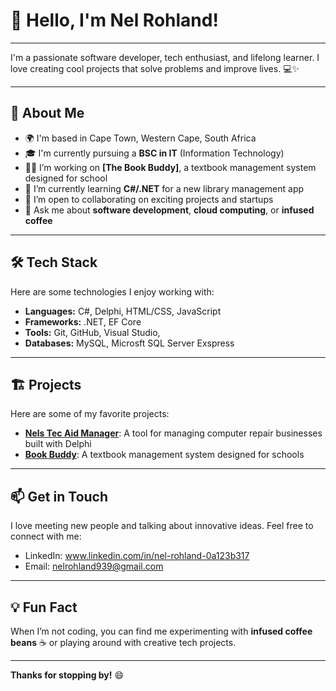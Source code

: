 # 👋 Hello, I'm Nel Rohland!

---

I'm a passionate software developer, tech enthusiast, and lifelong learner. I love creating cool projects that solve problems and improve lives. 💻✨

---

## 🚀 About Me

- 🌍 I'm based in Cape Town, Western Cape, South Africa
- 🎓 I'm currently pursuing a **BSC in IT** (Information Technology)
- 👨‍💻 I’m working on **[The Book Buddy]**, a textbook management system designed for school
- 🌱 I’m currently learning **C#/.NET** for a new library management app
- 🤝 I’m open to collaborating on exciting projects and startups
- 💬 Ask me about **software development**, **cloud computing**, or **infused coffee**

---

## 🛠 Tech Stack

Here are some technologies I enjoy working with:

- **Languages:** C#, Delphi, HTML/CSS, JavaScript
- **Frameworks:** .NET, EF Core
- **Tools:** Git, GitHub, Visual Studio,
- **Databases:** MySQL, Microsft SQL Server Exspress

---

## 🏗 Projects

Here are some of my favorite projects:

- **[Nels Tec Aid Manager](#)**: A tool for managing computer repair businesses built with Delphi
- **[Book Buddy](#)**: A textbook management system designed for schools


---

## 📫 Get in Touch

I love meeting new people and talking about innovative ideas. Feel free to connect with me:

- LinkedIn: www.linkedin.com/in/nel-rohland-0a123b317
- Email: nelrohland939@gmail.com 

---

## 💡 Fun Fact

When I’m not coding, you can find me experimenting with **infused coffee beans** ☕ or playing around with creative tech projects.

---

**Thanks for stopping by!** 😄
